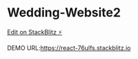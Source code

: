 # Wedding-Website2

[Edit on StackBlitz ⚡️](https://stackblitz.com/edit/react-76ulfs)

DEMO URL:https://react-76ulfs.stackblitz.io
